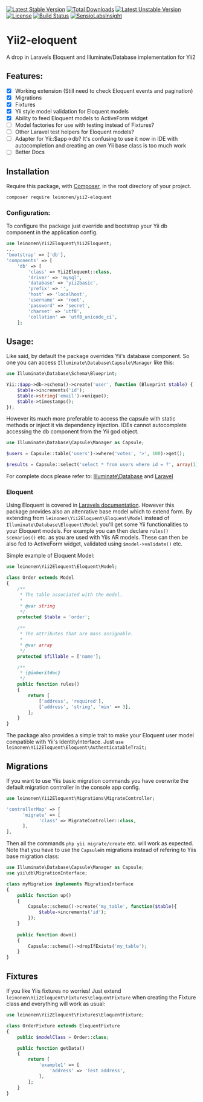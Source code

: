 [![Latest Stable Version](https://poser.pugx.org/leinonen/yii2-eloquent/v/stable)](https://packagist.org/packages/leinonen/yii2-eloquent)  [![Total Downloads](https://poser.pugx.org/leinonen/yii2-eloquent/downloads)](https://packagist.org/packages/leinonen/yii2-eloquent)  [![Latest Unstable Version](https://poser.pugx.org/leinonen/yii2-eloquent/v/unstable)](https://packagist.org/packages/leinonen/yii2-eloquent) [![License](https://poser.pugx.org/leinonen/yii2-eloquent/license)](https://packagist.org/packages/leinonen/yii2-eloquent) [![Build Status](https://travis-ci.org/lordthorzonus/yii2-eloquent.svg?branch=master)](https://travis-ci.org/lordthorzonus/yii2-eloquent)  [![SensioLabsInsight](https://insight.sensiolabs.com/projects/26eba504-654a-420b-bf66-594773b20218/mini.png)](https://insight.sensiolabs.com/projects/26eba504-654a-420b-bf66-594773b20218)

# Yii2-eloquent
A drop in Laravels Eloquent and Illuminate/Database implementation for Yii2

## Features: ##
- [x] Working extension (Still need to check Eloquent events and pagination)
- [x] Migrations
- [x] Fixtures
- [x] Yii style model validation for Eloquent models
- [x] Ability to feed Eloquent models to ActiveForm widget
- [ ] Model factories for use with testing instead of Fixtures?
- [ ] Other Laravel test helpers for Eloquent models?
- [ ] Adapter for Yii::$app->db? It's confusing to use it now in IDE with autocompletion and creating an own Yii base class is too much work
- [ ] Better Docs

## Installation
Require this package, with [Composer](https://getcomposer.org/), in the root directory of your project.

```bash
composer require leinonen/yii2-eloquent
```


### Configuration: 
To configure the package just override and bootstrap your Yii db component in the application config. 
```php
use leinonen\Yii2Eloquent\Yii2Eloquent;
...
'bootstrap' => ['db'],
'components' => [
    'db' => [
        'class' => Yii2Eloquent::class,
        'driver' => 'mysql',
        'database' => 'yii2basic',
        'prefix' => '',
        'host' => 'localhost',
        'username' => 'root',
        'password' => 'secret',
        'charset' => 'utf8',
        'collation' => 'utf8_unicode_ci',
    ];
```

## Usage: ##
Like said, by default the package overrides Yii's database component. So one you can access `Illuminate\Database\Capsule\Manager` like this:

```php
use Illuminate\Database\Schema\Blueprint;

Yii::$app->db->schema()->create('user', function (Blueprint $table) {
    $table->increments('id');
    $table->string('email')->unique();
    $table->timestamps();
});
```

However its much more preferable to access the capsule with static methods or inject it via dependency injection. IDEs cannot autocomplete accessing the db component from the Yii god object.

```php
use Illuminate\Database\Capsule\Manager as Capsule;

$users = Capsule::table('users')->where('votes', '>', 100)->get();

$results = Capsule::select('select * from users where id = ?', array(1));
```

For complete docs please refer to: [Illuminate\Database](https://github.com/illuminate/database) and [Laravel](http://laravel.com/docs/master/database)

### Eloquent ###
Using Eloquent is covered in [Laravels documentation](http://laravel.com/docs/master/eloquent). However this package provides also an altenrative base model which to extend form. By extending from `leinonen\Yii2Eloquent\Eloquent\Model` instead of `Illuminate\Database\Eloquent\Model` you'll get some Yii functionalities to your Eloquent models. For example you can then declare `rules()` `scenarios()` etc. as you are used with Yiis AR models. These can then be also fed to ActiveForm widget, validated using `$model->validate()` etc.

Simple example of Eloquent Model:
```php
use leinonen\Yii2Eloquent\Eloquent\Model;

class Order extends Model
{
    /**
     * The table associated with the model.
     *
     * @var string
     */
    protected $table = 'order';

    /**
     * The attributes that are mass assignable.
     *
     * @var array
     */
    protected $fillable = ['name'];

    /**
     * {@inheritdoc}
     */
    public function rules()
    {
        return [
            ['address', 'required'],
            ['address', 'string', 'min' => 3],
        ];
    }
}
```

The package also provides a simple trait to make your Eloquent user model compatible with Yii's IdentityInterface. Just `use leinonen\Yii2Eloquent\Eloquent\AuthenticatableTrait;`

## Migrations ##
If you want to use Yiis basic migration commands you have overwrite the default migration controller in the console app config. 
```php
use leinonen\Yii2Eloquent\Migrations\MigrateController;

'controllerMap' => [
      'migrate' => [
            'class' => MigrateController::class,
      ],
],
```
Then all the commands `php yii migrate/create` etc. will work as expected. Note that you have to use the `Capsule`in migrations instead of refering to Yiis base migration class:

```php
use Illuminate\Database\Capsule\Manager as Capsule;
use yii\db\MigrationInterface;

class myMigration implements MigrationInterface
{
    public function up()
    {
        Capsule::schema()->create('my_table', function($table){
            $table->increments('id');
        });
    }
      
    public function down()
    {
        Capsule::schema()->dropIfExists('my_table');
    }
}
```

## Fixtures ##
If you like Yiis fixtures no worries! Just extend `leinonen\Yii2Eloquent\Fixtures\EloquentFixture` when creating the Fixture class and everything will work as usual:

```php
use leinonen\Yii2Eloquent\Fixtures\EloquentFixture;

class OrderFixture extends EloquentFixture
{
    public $modelClass = Order::class;

    public function getData()
    {
        return [
            'example1' => [
                'address' => 'Test address',
            ],
        ];
    }
}
```

